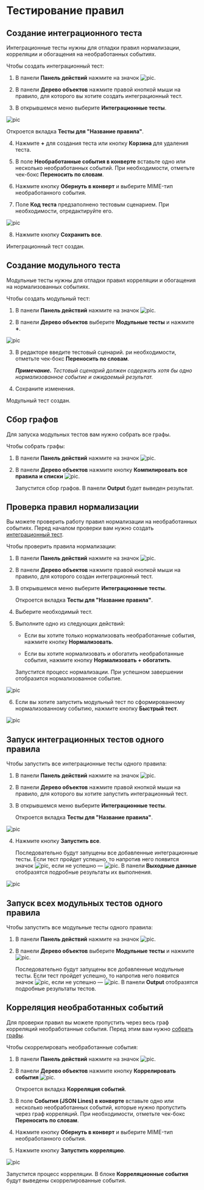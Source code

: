 ﻿# Тестирование правил

## <a name="4516961931"></a>Создание интеграционного теста

Интеграционные тесты нужны для отладки правил нормализации, корреляции и обогащения на необработанных событиях.

Чтобы создать интеграционный тест:

1. В панели **Панель действий** нажмите на значок ![pic](pics/xp-icon.png).

2. В панели **Дерево объектов** нажмите правой кнопкой мыши на правило, для которого вы хотите создать интеграционный тест.

3. В открывшемся меню выберите **Интеграционные тесты**.

![pic](pics/21_xplang_test.jpg)

   Откроется вкладка **Тесты для "Название правила"**.

4. Нажмите **+** для создания теста или кнопку **Корзина** для удаления теста.

5. В поле **Необработанные события в конверте** вставьте одно или несколько необработанных событий. При необходимости, отметьте чек-бокс **Переносить по словам**.

6. Нажмите кнопку **Обернуть в конверт** и выберите MIME-тип необработанного события.

7. Поле **Код теста** предзаполнено тестовым сценарием. При необходимости, отредактируйте его.

![pic](pics/22_xplang_test_save.jpg)

8. Нажмите кнопку **Сохранить все**.

Интеграционный тест создан.

## Создание модульного теста

Модульные тесты нужны для отладки правил корреляции и обогащения на нормализованных событиях.

Чтобы создать модульный тест:

1. В панели **Панель действий** нажмите на значок ![pic](pics/xp-icon.png).

2. В панели **Дерево объектов** выберите **Модульные тесты** и нажмите **+**.

![pic](pics/23_xplang_moduletest.jpg)

3. В редакторе введите тестовый сценарий. ри необходимости, отметьте чек-бокс **Переносить по словам**.
 
   ***Примечание.** Тестовый сценарий должен содержать хотя бы одно нормализованное событие и ожидаемый результат.*

4. Сохраните изменения.

Модульный тест создан.

## <a name="4516964235"></a>Сбор графов

Для запуска модульных тестов вам нужно собрать все графы.

Чтобы собрать графы:

1. В панели **Панель действий** нажмите на значок ![pic](pics/xp-icon.png).

2. В панели **Дерево объектов** нажмите кнопку **Компилировать все правила и списки** ![pic](pics/compile-all-graphs-icon.png).

   Запустится сбор графов. В панели **Output** будет выведен результат.

## Проверка правил нормализации

Вы можете проверить работу правил нормализации на необработанных событиях. Перед началом проверки вам нужно создать [интеграционный тест](help/ru-RU/testing#4516961931).

Чтобы проверить правила нормализации:

1. В панели **Панель действий** нажмите на значок ![pic](pics/xp-icon.png).

2. В панели **Дерево объектов** нажмите правой кнопкой мыши на правило, для которого создан интеграционный тест.

3. В открывшемся меню выберите **Интеграционные тесты**.

   Откроется вкладка **Тесты для "Название правила"**.

4. Выберите необходимый тест.

5. Выполните одно из следующих действий:

   * Если вы хотите только нормализовать необработанные события, нажмите кнопку **Нормализовать**.

   * Если вы хотите нормализовать и обогатить необработанные события, нажмите кнопку **Нормализовать + обогатить**.

   Запустится процесс нормализации. При успешном завершении отобразится нормализованное событие.

![pic](pics/25_xplang_normalization.jpg)

6. Если вы хотите запустить модульный тест по сформированному нормализованному событию, нажмите кнопку **Быстрый тест**.

![pic](pics/26_xplang_moduletest_launch.jpg)

## Запуск интеграционных тестов одного правила

Чтобы запустить все интеграционные тесты одного правила:

1. В панели **Панель действий** нажмите на значок ![pic](pics/xp-icon.png).

2. В панели **Дерево объектов** нажмите правой кнопкой мыши на правило, для которого вы хотите запустить интеграционный тест.

3. В открывшемся меню выберите **Интеграционные тесты**.

   Откроется вкладка **Тесты для "Название правила"**.

![pic](pics/22_xplang_test_save.jpg)

4. Нажмите кнопку **Запустить все**.

   Последовательно будут запущены все добавленные интеграционные тесты. Если тест пройдет успешно, то напротив него появится значок ![pic](pics/success-test-icon.png), если не успешно — ![pic](pics/failure-test-icon.png). В панели **Выходные данные** отобразятся подробные результаты их выполнения.

![pic](pics/27_xplang_output.jpg)

## Запуск всех модульных тестов одного правила

Чтобы запустить все модульные тесты одного правила:

1. В панели **Панель действий** нажмите на значок ![pic](pics/xp-icon.png).

2. В панели **Дерево объектов** выберите **Модульные тесты** и нажмите ![pic](pics/run-all-unit-tests-icon.png).

   Последовательно будут запущены все добавленные модульные тесты. Если тест пройдет успешно, то напротив него появится значок ![pic](pics/success-test-icon.png), если не успешно — ![pic](pics/failure-test-icon.png). В панели **Output** отобразятся подробные результаты тестов.

## Корреляция необработанных событий

Для проверки правил вы можете пропустить через весь граф корреляций необработанные события. Перед этим вам нужно [собрать графы](help/ru-RU/testing#4516964235).

Чтобы скоррелировать необработанные события:

1. В панели **Панель действий** нажмите на значок ![pic](pics/xp-icon.png).

2. В панели **Дерево объектов** нажмите кнопку **Коррелировать события** ![pic](pics/correlate-all-rules-icon.png).

   Откроется вкладка **Корреляция событий**.

3. В поле **События (JSON Lines) в конверте** вставьте одно или несколько необработанных событий, которые нужно пропустить через граф корреляций. При необходимости, отметьте чек-бокс **Переносить по словам**.

4. Нажмите кнопку **Обернуть в конверт** и выберите MIME-тип необработанного события.

5. Нажмите кнопку **Запустить корреляцию**.

![pic](pics/28_xplang_correlation.jpg)

   Запустится процесс корреляции. В блоке **Корреляционные события** будут выведены скоррелированные события.
